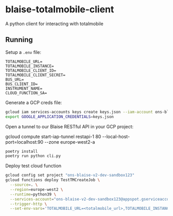 # blaise-totalmobile-client

A python client for interacting with totalmobile

## Running

Setup a `.env` file:

```.env
TOTALMOBILE_URL=
TOTALMOBILE_INSTANCE=
TOTALMOBILE_CLIENT_ID=
TOTALMOBILE_CLIENT_SECRET=
BUS_URL=
BUS_CLIENT_ID=
INSTRUMENT_NAME=
CLOUD_FUNCTION_SA=
```

Generate a GCP creds file:
```sh
gcloud iam services-accounts keys create keys.json --iam-account ons-blaise-v2-dev-sandbox123@appspot.gserviceaccount.com
export GOOGLE_APPLICATION_CREDENTIALS=keys.json
```

Open a tunnel to our Blaise RESTful API in your GCP project:

gcloud compute start-iap-tunnel restapi-1 80 --local-host-port=localhost:90 --zone europe-west2-a

```sh
poetry install
poetry run python cli.py
```

Deploy test cloud function

```sh
gcloud config set project "ons-blaise-v2-dev-sandbox123"
gcloud functions deploy TestTMCreateJob \
  --source=. \
  --region=europe-west2 \
  --runtime=python39 \
  --services-account="ons-blaise-v2-dev-sandbox123@appspot.gserviceaccount.com" \
  --trigger-http \
  --set-env-vars='TOTALMOBILE_URL=<totalmobile_url>,TOTALMOBILE_INSTANCE=<totalmobile_instance>,TOTALMOBILE_CLIENT_ID=<totalmobile_client_id>,TOTALMOBILE_CLIENT_SECRET=<totalmobile_client_id>'
```
